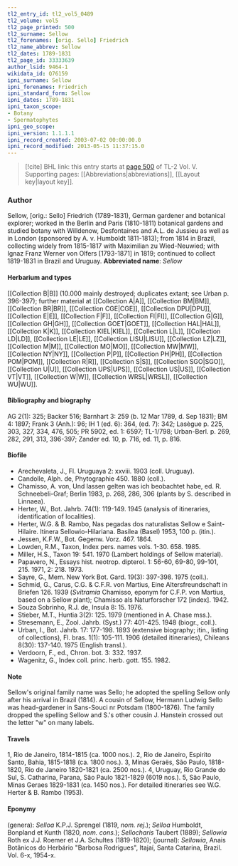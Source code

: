 ```yaml
---
tl2_entry_id: tl2_vol5_0489
tl2_volume: vol5
tl2_page_printed: 500
tl2_surname: Sellow
tl2_forenames: [orig. Sello] Friedrich
tl2_name_abbrev: Sellow
tl2_dates: 1789-1831
tl2_page_id: 33333639
author_lsid: 9464-1
wikidata_id: Q76159
ipni_surname: Sellow
ipni_forenames: Friedrich
ipni_standard_form: Sellow
ipni_dates: 1789-1831
ipni_taxon_scope: 
- Botany
- Spermatophytes
ipni_geo_scope: 
ipni_version: 1.1.1.1
ipni_record_created: 2003-07-02 00:00:00.0
ipni_record_modified: 2013-05-15 11:37:15.0
---
```



> [!cite] BHL link: this entry starts at [page 500](https://www.biodiversitylibrary.org/page/33333639) of TL-2 Vol. V.
> Supporting pages: [[Abbreviations|abbreviations]], [[Layout key|layout key]].

### Author

Sellow, \[orig.: Sello\] Friedrich (1789-1831), German gardener and botanical explorer; worked in the Berlin and Paris (1810-1811) botanical gardens and studied botany with Willdenow, Desfontaines and A.L. de Jussieu as well as in London (sponsored by A. v. Humboldt 1811-1813); from 1814 in Brazil, collecting widely from 1815-1817 with Maximilian zu Wied-Neuwied; with Ignaz Franz Werner von Olfers \[1793-1871\] in 1819; continued to collect 1819-1831 in Brazil and Uruguay. 
**Abbreviated name**: *Sellow*

#### Herbarium and types

[[Collection B|B]] (10.000 mainly destroyed; duplicates extant; see Urban p. 396-397); further material at [[Collection A|A]], [[Collection BM|BM]], [[Collection BR|BR]], [[Collection CGE|CGE]], [[Collection DPU|DPU]], [[Collection E|E]], [[Collection F|F]], [[Collection FI|FI]], [[Collection G|G]], [[Collection GH|GH]], [[Collection GOET|GOET]], [[Collection HAL|HAL]], [[Collection K|K]], [[Collection KIEL|KIEL]], [[Collection L|L]], [[Collection LD|LD]], [[Collection LE|LE]], [[Collection LISU|LISU]], [[Collection LZ|LZ]], [[Collection M|M]], [[Collection MO|MO]], [[Collection MW|MW]], [[Collection NY|NY]], [[Collection P|P]], [[Collection PH|PH]], [[Collection POM|POM]], [[Collection R|R]], [[Collection S|S]], [[Collection SGO|SGO]], [[Collection U|U]], [[Collection UPS|UPS]], [[Collection US|US]], [[Collection VT|VT]], [[Collection W|W]], [[Collection WRSL|WRSL]], [[Collection WU|WU]].

#### Bibliography and biography

AG 2(1): 325; Backer 516; Barnhart 3: 259 (b. 12 Mar 1789, d. Sep 1831); BM 4: 1897; Frank 3 (Anh.): 96; IH 1 (ed. 6): 364, (ed. 7): 342; Lasègue p. 225, 303, 327, 334, 476, 505; PR 5902, ed. 1: 6597; TL-1/798; Urban-Berl. p. 269, 282, 291, 313, 396-397; Zander ed. 10, p. 716, ed. 11, p. 816.

#### Biofile

- Arechevaleta, J., Fl. Uruguaya 2: xxviii. 1903 (coll. Uruguay).
- Candolle, Alph. de, Phytographie 450. 1880 (coll.).
- Chamisso, A. von, Und lassen gelten was ich beobachtet habe, ed. R. Schneebeli-Graf; Berlin 1983, p. 268, 286, 306 (plants by S. described in Linnaea).
- Herter, W., Bot. Jahrb. 74(1): 119-149. 1945 (analysis of itineraries, identification of localities).
- Herter, W.G. & B. Rambo, Nas pegadas dos naturalistas Sellow e Saint-Hilaire. Itinera Sellowio-Hilariana. Basilea (Basel) 1953, 100 p. (itin.).
- Jessen, K.F.W., Bot. Gegenw. Vorz. 467. 1864.
- Lowden, R.M., Taxon, Index pers. names vols. 1-30. 658. 1985.
- Miller, H.S., Taxon 19: 541. 1970 (Lambert holdings of Sellow material).
- Papavero, N., Essays hist. neotrop. dipterol. 1: 56-60, 69-80, 99-101, 215. 1971, 2: 218. 1973.
- Sayre, G., Mem. New York Bot. Gard. 19(3): 397-398. 1975 (coll.).
- Schmid, G., Carus, C.G. & C.F.R. von Martius, Eine Altersfreundschaft in Briefen 126. 1939 (*Svitramia* Chamisso, eponym for C.F.P. von Martius, based on a Sellow plant); Chamisso als Naturforscher 172 \[index\]. 1942.
- Souza Sobrinho, R.J. de, Insula 8: 15. 1976.
- Stieber, M.T., Huntia 3(2): 125. 1979 (mentioned in A. Chase mss.).
- Stresemann, E., Zool. Jahrb. (Syst.) 77: 401-425. 1948 (biogr., coll.).
- Urban, I., Bot. Jahrb. 17: 177-198. 1893 (extensive biography; itin., listing of collections), Fl. bras. 1(1): 105-111. 1906 (detailed itineraries), Chileans 8(30): 137-140. 1975 (English transl.).
- Verdoorn, F., ed., Chron. bot. 3: 332. 1937.
- Wagenitz, G., Index coll. princ. herb. gott. 155. 1982.

#### Note

Sellow's original family name was Sello; he adopted the spelling Sellow only after his arrival in Brazil (1814). A cousin of Sellow, Hermann Ludwig Sello was head-gardener in Sans-Souci nr Potsdam (1800-1876). The family dropped the spelling Sellow and S.'s other cousin J. Hanstein crossed out the letter "w" on many labels.

#### Travels

1, Rio de Janeiro, 1814-1815 (ca. 1000 nos.).
2, Rio de Janeiro, Espirito Santo, Bahia, 1815-1818 (ca. 1800 nos.).
3, Minas Geraës, São Paulo, 1818-1820, Rio de Janeiro 1820-1821 (ca. 2500 nos.). 4, Uruguay, Rio Grande do Sul, S. Catharina, Parana, São Paulo 1821-1829 (6019 nos.).
5, São Paulo, Minas Geraes 1829-1831 (ca. 1450 nos.). For detailed itineraries see W.G. Herter & B. Rambo (1953).

#### Eponymy

(genera): *Selloa* K.P.J. Sprengel (1819, *nom. rej.*); *Selloa* Humboldt, Bonpland et Kunth (1820, *nom. cons.*); *Sellocharis* Taubert (1889); *Sellowia* Roth ex J.J. Roemer et J.A. Schultes (1819-1820); (journal): *Sellowia*, Anais Botânicos do Herbário "Barbosa Rodrigues", Itajaí, Santa Catarina, Brazil. Vol. 6-x, 1954-x.

